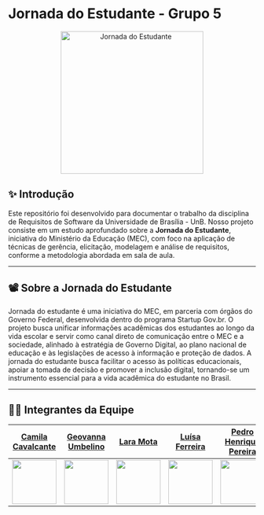 # Jornada do Estudante - Grupo 5

<div align="center">
   <a href="https://www.gov.br/mec/pt-br/jornadadoestudante" target="_blank">
        <img src="https://i.postimg.cc/7Y3y8CPW/jornada-do-est-removebg-preview.png" height="290" alt="Jornada do Estudante"/>
    </a>
</div>

## ✨ Introdução

Este repositório foi desenvolvido para documentar o trabalho da disciplina de Requisitos de Software da Universidade de Brasília - UnB. Nosso projeto consiste em um estudo aprofundado
sobre a **Jornada do Estudante**, iniciativa do Ministério da Educação (MEC), com foco na aplicação de técnicas de gerência, elicitação, modelagem e análise de requisitos, conforme a metodologia abordada em sala de aula.

---

## 📽️ Sobre a Jornada do Estudante

Jornada do estudante é uma iniciativa do MEC, em parceria com órgãos do Governo Federal, desenvolvida dentro do programa Startup Gov.br. O projeto busca unificar informações acadêmicas dos estudantes ao longo da vida escolar e servir como canal direto de comunicação entre o MEC e a sociedade, alinhado à estratégia de Governo Digital, ao plano nacional de educação e às legislações de acesso à informação e proteção de dados. A jornada do estudante busca facilitar o acesso às políticas educacionais, apoiar a tomada de decisão e promover a inclusão digital, tornando-se um instrumento essencial para a vida acadêmica do estudante no Brasil.

---

## 👨‍💻 Integrantes da Equipe

| <span style="color:black;">[Camila Cavalcante](https://github.com/CamilaSilvaC)</span> | <span style="color:black;">[Geovanna Umbelino](https://github.com/GeovannaUmbelino)</span> | <span style="color:black;">[Lara Mota](https://github.com/mel14-hub)</span> | <span style="color:black;">[Luísa Ferreira](https://github.com/luisa12ll)</span> | <span style="color:black;">[Pedro Henrique Pereira](https://github.com/pedrohpsantos)</span> | <span style="color:black;">[Yan Matheus Aguiar](https://github.com/Yanmatheus0812)</span> |
|---|---|---|---|---|---|
| <div align="center"><img src="https://github.com/CamilaSilvaC.png" width="90"></div> | <div align="center"><img src="https://github.com/GeovannaUmbelino.png" width="90"></div> | <div align="center"><img src="https://github.com/mel14-hub.png" width="90"></div> | <div align="center"><img src="https://github.com/luisa12ll.png" width="90"></div> | <div align="center"><img src="https://github.com/pedrohpsantos.png" width="90"></div> | <div align="center"><img src="https://github.com/Yanmatheus0812.png" width="90"></div> |
